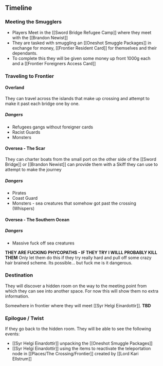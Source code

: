 ## Timeline

### Meeting the Smugglers
- Players Meet in the [[Sword Bridge Refugee Camp]] where they meet with the [[Brandon Newist]]
- They are tasked with smuggling an [[Oneshot Smuggle Packages]] in exchange for money, [[Frontier Resident Card]] for themselves and their dependants.
- To complete this they will be given some money up front 1000g each and a [[Frontier Foreigners Access Card]]
### Traveling to Frontier
#### Overland
They can travel across the islands that make up crossing and attempt to make it past each bridge one by one.
##### Dangers
- Refugees gangs without foreigner cards
- Racist Guards
- Monsters
#### Oversea - The Scar
They can charter boats from the small port on the other side of the [[Sword Bridge]] or [[Brandon Newist]] can provide them with a Skiff they can use to attempt to make the journey
##### Dangers
- Pirates
- Coast Guard 
- Monsters - sea creatures that somehow got past the crossing (Whispers)
#### Oversea - The Southern Ocean
##### Dangers
- Massive fuck off sea creatures

**THEY ARE FUCKING PHYCOPATHS - IF THEY TRY I WILLL PROBABLY KILL THEM**
Only let them do this if they try really hard and pull off some crazy hair brained scheme. Its possible… but fuck me is it dangerous.
### Destination
They will discover a hidden room on the way to the meeting point from which they can see into another space. For now this will show them no extra information. 

Somewhere in frontier where they will meet [[Syr Helgi Einardottir]]. **TBD**
### Epilogue / Twist

If they go back to the hidden room. They will be able to see the following events:
- [[Syr Helgi Einardottir]] unpacking the [[Oneshot Smuggle Packages]]
- [[Syr Helgi Einardottir]] using the items to reactivate the teleportation node in [[Places/The Crossing/Frontier]] created by [[Lord Kari Ellstrum]]